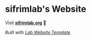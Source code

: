 
# sifrimlab's Website

Visit **[sifrimlab.org](https://sifrimlab.org)** 🚀

_Built with [Lab Website Template](https://greene-lab.gitbook.io/lab-website-template-docs)_

